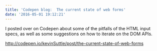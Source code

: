 ```yaml
---
title: 'Codepen blog:  The current state of web forms'
date: '2016-05-01 19:12:21'
---
```


I posted over on Codepen about some of the pitfalls of the HTML input specs, as well as some suggestions on how to iterate on the DOM APIs.

http://codepen.io/kevinSuttle/post/the-current-state-of-web-forms
